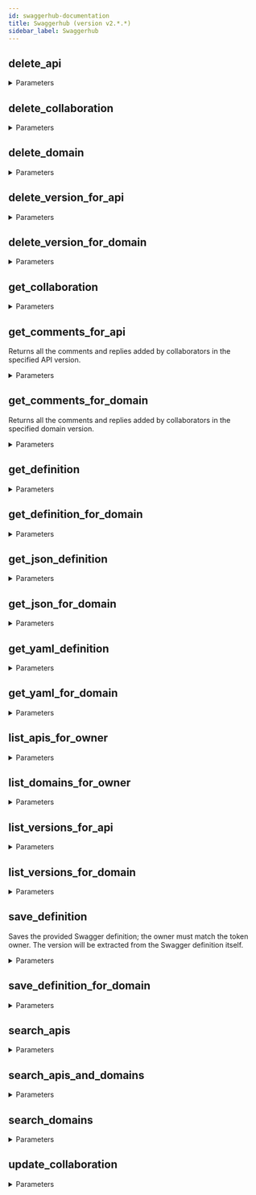 ```yaml
---
id: swaggerhub-documentation
title: Swaggerhub (version v2.*.*)
sidebar_label: Swaggerhub
---
```


## delete_api



<details><summary>Parameters</summary>

#### api (required)

API name (case-sensitive)

**Type:** string

#### owner (required)

API owner (user or organization, case-sensitive)

**Type:** string

</details>

## delete_collaboration



<details><summary>Parameters</summary>

#### api (required)

API name (case-sensitive)

**Type:** string

#### owner (required)

API owner (user or organization, case-sensitive)

**Type:** string

</details>

## delete_domain



<details><summary>Parameters</summary>

#### domain (required)

Domain name (case-sensitive)

**Type:** string

#### owner (required)

Domain owner (user or organization, case-sensitive)

**Type:** string

#### force

Force update

**Type:** boolean

</details>

## delete_version_for_api



<details><summary>Parameters</summary>

#### api (required)

API name (case-sensitive)

**Type:** string

#### owner (required)

API owner (user or organization, case-sensitive)

**Type:** string

#### version (required)

Version identifier (case-sensitive)

**Type:** string

</details>

## delete_version_for_domain



<details><summary>Parameters</summary>

#### domain (required)

Domain name (case-sensitive)

**Type:** string

#### owner (required)

Domain owner (user or organization, case-sensitive)

**Type:** string

#### version (required)

Version identifier (case-sensitive)

**Type:** string

#### force

Force update

**Type:** boolean

</details>

## get_collaboration



<details><summary>Parameters</summary>

#### api (required)

API name (case-sensitive)

**Type:** string

#### owner (required)

API owner (user or organization, case-sensitive)

**Type:** string

#### expandTeams

**Type:** boolean

</details>

## get_comments_for_api

Returns all the comments and replies added by collaborators in the specified API version.


<details><summary>Parameters</summary>

#### api (required)

API name (case-sensitive)

**Type:** string

#### owner (required)

API owner (user or organization, case-sensitive)

**Type:** string

#### version (required)

Version identifier (case-sensitive)

**Type:** string

</details>

## get_comments_for_domain

Returns all the comments and replies added by collaborators in the specified domain version.


<details><summary>Parameters</summary>

#### domain (required)

Domain name (case-sensitive)

**Type:** string

#### owner (required)

Domain owner (user or organization, case-sensitive)

**Type:** string

#### version (required)

Version identifier (case-sensitive)

**Type:** string

</details>

## get_definition



<details><summary>Parameters</summary>

#### api (required)

API name (case-sensitive)

**Type:** string

#### owner (required)

API owner (user or organization, case-sensitive)

**Type:** string

#### version (required)

Version identifier (case-sensitive)

**Type:** string

</details>

## get_definition_for_domain



<details><summary>Parameters</summary>

#### domain (required)

Domain name (case-sensitive)

**Type:** string

#### owner (required)

Domain owner (user or organization, case-sensitive)

**Type:** string

#### version (required)

Version identifier (case-sensitive)

**Type:** string

</details>

## get_json_definition



<details><summary>Parameters</summary>

#### api (required)

API name (case-sensitive)

**Type:** string

#### owner (required)

API owner (user or organization, case-sensitive)

**Type:** string

#### version (required)

Version identifier (case-sensitive)

**Type:** string

</details>

## get_json_for_domain



<details><summary>Parameters</summary>

#### domain (required)

Domain name (case-sensitive)

**Type:** string

#### owner (required)

Domain owner (user or organization, case-sensitive)

**Type:** string

#### version (required)

Version identifier (case-sensitive)

**Type:** string

</details>

## get_yaml_definition



<details><summary>Parameters</summary>

#### api (required)

API name (case-sensitive)

**Type:** string

#### owner (required)

API owner (user or organization, case-sensitive)

**Type:** string

#### version (required)

Version identifier (case-sensitive)

**Type:** string

</details>

## get_yaml_for_domain



<details><summary>Parameters</summary>

#### domain (required)

Domain name (case-sensitive)

**Type:** string

#### owner (required)

Domain owner (user or organization, case-sensitive)

**Type:** string

#### version (required)

Version identifier (case-sensitive)

**Type:** string

</details>

## list_apis_for_owner



<details><summary>Parameters</summary>

#### owner (required)

API owner (user or organization, case-sensitive)

**Type:** string

#### limit

Number of results per page

**Type:** integer

#### order

Sort order

**Type:** string

**Potential values:** ASC, DESC

#### page

Page to return

**Type:** integer

#### sort

Sort criteria or result set:
* NAME
* UPATED
* CREATED
* OWNER


**Type:** string

**Potential values:** NAME, UPDATED, CREATED, OWNER

</details>

## list_domains_for_owner



<details><summary>Parameters</summary>

#### owner (required)

Domain owner (user or organization, case-sensitive)

**Type:** string

#### limit

Number of results per page

**Type:** integer

#### order

Sort order

**Type:** string

**Potential values:** ASC, DESC

#### page

Page to return

**Type:** integer

#### sort

Sort criteria or result set:
* NAME
* UPATED
* CREATED
* OWNER


**Type:** string

**Potential values:** NAME, UPDATED, CREATED, OWNER

</details>

## list_versions_for_api



<details><summary>Parameters</summary>

#### api (required)

API name (case-sensitive)

**Type:** string

#### owner (required)

API owner (user or organization, case-sensitive)

**Type:** string

</details>

## list_versions_for_domain



<details><summary>Parameters</summary>

#### domain (required)

Domain name (case-sensitive)

**Type:** string

#### owner (required)

Domain owner (user or organization, case-sensitive)

**Type:** string

</details>

## save_definition

Saves the provided Swagger definition; the owner must match the token owner. The version will be extracted from the Swagger definition itself.

<details><summary>Parameters</summary>

#### api (required)

API name (case-sensitive)

**Type:** string

#### owner (required)

API owner (user or organization, case-sensitive)

**Type:** string

#### $body

The Swagger definition of this API

**Type:** string

#### force

Force update

**Type:** boolean

#### isPrivate

Defines whether the API has to be private

**Type:** boolean

#### version

API version

**Type:** string

</details>

## save_definition_for_domain



<details><summary>Parameters</summary>

#### domain (required)

Domain name (case-sensitive)

**Type:** string

#### owner (required)

Domain owner (user or organization, case-sensitive)

**Type:** string

#### version (required)

Domain version

**Type:** string

#### $body

The Swagger definition of this domain

**Type:** string

#### force

Force update

**Type:** boolean

#### isPrivate

Specifies whether the domain has to be private

**Type:** boolean

</details>

## search_apis



<details><summary>Parameters</summary>

#### limit

Number of results per page

**Type:** integer

#### order

Sort order

**Type:** string

**Potential values:** ASC, DESC

#### page

Page to return

**Type:** integer

#### query

Free text query to match

**Type:** string

#### sort

Sort criteria or result set:
* NAME
* UPATED
* CREATED
* OWNER


**Type:** string

**Potential values:** NAME, UPDATED, CREATED, OWNER

#### state

Matches against published state of the spec:
* UNPUBLISHED - spec is a draft, a work in progress
* PUBLISHED - spec is a stable version ready for consuming from client applications
* ANY - either PUBLISHED or UNPUBLISHED


**Type:** string

**Potential values:** ALL, PUBLISHED, UNPUBLISHED

#### tag

Matches against tags associated with an API

**Type:** array

</details>

## search_apis_and_domains



<details><summary>Parameters</summary>

#### limit

Number of results per page

**Type:** integer

#### order

Sort order

**Type:** string

**Potential values:** ASC, DESC

#### owner

API or Domain owner identifier. Can be username or organization name

**Type:** string

#### page

Page to return

**Type:** integer

#### query

Free text query to match

**Type:** string

#### sort

Sort criteria or result set:
* NAME
* UPATED
* CREATED
* OWNER


**Type:** string

**Potential values:** NAME, UPDATED, CREATED, OWNER

#### specType

Type of Swagger specs to search:
* API - APIs only
* DOMAIN - Domains only
* ANY - Both APIs and Domains


**Type:** string

**Potential values:** API, DOMAIN, ANY

#### state

Matches against published state of the spec:
* UNPUBLISHED - spec is a draft, a work in progress
* PUBLISHED - spec is a stable version ready for consuming from client applications
* ANY - either PUBLISHED or UNPUBLISHED


**Type:** string

**Potential values:** ALL, PUBLISHED, UNPUBLISHED

#### visibility

The visibility of a spec in SwaggerHub:
* PUBLIC - can be viewed by anyone
* PRIVATE - can only be viewed by you or your Org and those that you are collaborating with or have shared it with
* ANY - either PUBLIC or PRIVATE


**Type:** string

**Potential values:** PUBLIC, PRIVATE, ANY

</details>

## search_domains



<details><summary>Parameters</summary>

#### limit

Number of results per page

**Type:** integer

#### order

Sort order

**Type:** string

**Potential values:** ASC, DESC

#### page

Page to return

**Type:** integer

#### query

Free text query to match

**Type:** string

#### sort

Sort criteria or result set:
* NAME
* UPATED
* CREATED
* OWNER


**Type:** string

**Potential values:** NAME, UPDATED, CREATED, OWNER

#### state

Matches against published state of the spec:
* UNPUBLISHED - spec is a draft, a work in progress
* PUBLISHED - spec is a stable version ready for consuming from client applications
* ANY - either PUBLISHED or UNPUBLISHED


**Type:** string

**Potential values:** ALL, PUBLISHED, UNPUBLISHED

#### tag

Matches against tags associated with a domain

**Type:** array

</details>

## update_collaboration



<details><summary>Parameters</summary>

#### api (required)

API name (case-sensitive)

**Type:** string

#### owner (required)

API owner (user or organization, case-sensitive)

**Type:** string

#### $body

**Type:** object

</details>

